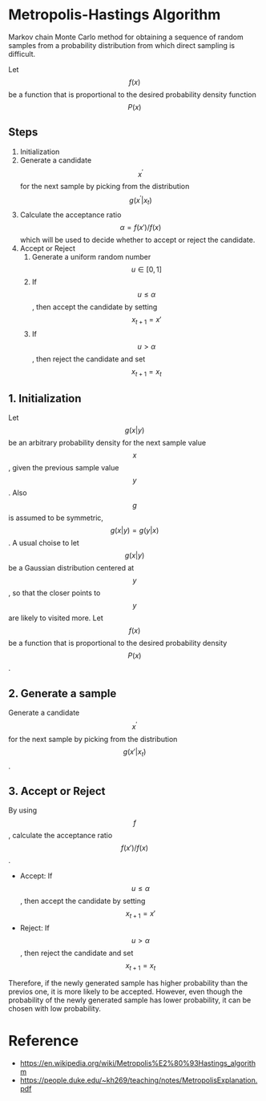 # Metropolis-Hastings Algorithm

Markov chain Monte Carlo method for obtaining a sequence of random samples from a probability  distribution from which direct sampling is difficult. 


Let $$f(x)$$ be a function that is proportional to the desired probability density function $$P(x)$$ 

## Steps 

1. Initialization 
2. Generate a candidate $$x^'$$ for the next sample by picking from the distribution $$g(x^' | x_t)$$
3. Calculate the acceptance ratio $$\alpha = f(x')/f(x)$$ which will be used to decide whether to accept or reject the candidate. 
4. Accept or Reject
   1. Generate a uniform random number $$u\in [0,1]$$ 
   2. If $$u \le \alpha$$, then accept the candidate by setting $$x_{t+1} = x'$$ 
   3. If $$u > \alpha$$, then reject the candidate and set $$x_{t+1} = x_t$$ 

## 1. Initialization 

Let $$g(x|y)$$ be an arbitrary probability density for the next sample value $$x$$, given the previous sample value $$y$$. Also $$g$$ is assumed to be symmetric, $$g(x|y) = g(y|x)$$. A usual choise to let $$g(x|y)$$ be a Gaussian distribution centered at $$y$$, so that the closer points to $$y$$ are likely to visited more. 
Let $$f(x)$$ be a function that is proportional to the desired probability density $$P(x)$$. 

## 2. Generate a sample 

 Generate a candidate $$x^'$$ for the next sample by picking from the distribution $$g(x'|x_t)$$. 

## 3. Accept or Reject

By using $$f$$, calculate the acceptance ratio $$f(x')/f(x)$$. 


* Accept: If $$u \le \alpha$$, then accept the candidate by setting $$x_{t+1} = x'$$ 
* Reject: If $$u > \alpha$$, then reject the candidate and set $$x_{t+1} = x_t$$ 

Therefore, if the newly generated sample has higher probability than the previos one, it is more likely to be accepted. 
However, even though the probability of the newly generated sample has lower probability, it can be chosen with low probability. 





# Reference 
* https://en.wikipedia.org/wiki/Metropolis%E2%80%93Hastings_algorithm
* https://people.duke.edu/~kh269/teaching/notes/MetropolisExplanation.pdf